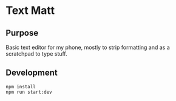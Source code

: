 # Text Matt

## Purpose
Basic text editor for my phone, mostly to strip formatting and as a scratchpad to type stuff.


## Development
```
npm install
npm run start:dev
```
